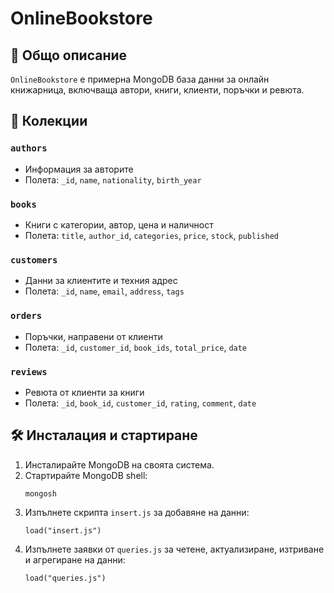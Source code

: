 # OnlineBookstore

## 📘 Общо описание
`OnlineBookstore` е примерна MongoDB база данни за онлайн книжарница, включваща автори, книги, клиенти, поръчки и ревюта.

## 📂 Колекции

### `authors`
- Информация за авторите
- Полета: `_id`, `name`, `nationality`, `birth_year`

### `books`
- Книги с категории, автор, цена и наличност
- Полета: `title`, `author_id`, `categories`, `price`, `stock`, `published`

### `customers`
- Данни за клиентите и техния адрес
- Полета: `_id`, `name`, `email`, `address`, `tags`

### `orders`
- Поръчки, направени от клиенти
- Полета: `_id`, `customer_id`, `book_ids`, `total_price`, `date`

### `reviews`
- Ревюта от клиенти за книги
- Полета: `_id`, `book_id`, `customer_id`, `rating`, `comment`, `date`

## 🛠️ Инсталация и стартиране

1. Инсталирайте MongoDB на своята система.
2. Стартирайте MongoDB shell:
   ```
   mongosh
   ```
3. Изпълнете скрипта `insert.js` за добавяне на данни:
   ```
   load("insert.js")
   ```
4. Изпълнете заявки от `queries.js` за четене, актуализиране, изтриване и агрегиране на данни:
   ```
   load("queries.js")
   ```
